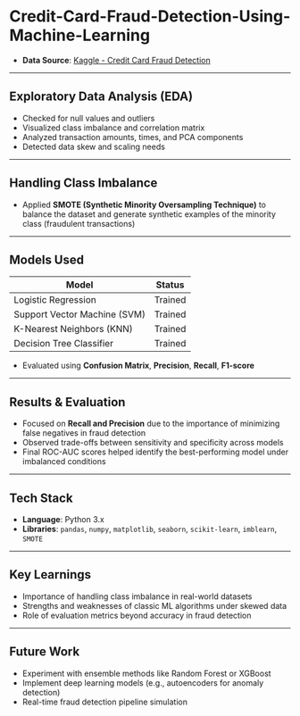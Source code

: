 # Credit-Card-Fraud-Detection-Using-Machine-Learning

- **Data Source**: [Kaggle - Credit Card Fraud Detection](https://www.kaggle.com/datasets/mlg-ulb/creditcardfraud)
---

##  Exploratory Data Analysis (EDA)

- Checked for null values and outliers
- Visualized class imbalance and correlation matrix
- Analyzed transaction amounts, times, and PCA components
- Detected data skew and scaling needs

---

##  Handling Class Imbalance

- Applied **SMOTE (Synthetic Minority Oversampling Technique)** to balance the dataset and generate synthetic examples of the minority class (fraudulent transactions)

---

##  Models Used

| Model                | Status     |
|---------------------|------------|
| Logistic Regression |  Trained |
| Support Vector Machine (SVM) |  Trained |
| K-Nearest Neighbors (KNN) |  Trained |
| Decision Tree Classifier |  Trained |

- Evaluated using **Confusion Matrix**, **Precision**, **Recall**, **F1-score**


---

##  Results & Evaluation

- Focused on **Recall and Precision** due to the importance of minimizing false negatives in fraud detection
- Observed trade-offs between sensitivity and specificity across models
- Final ROC-AUC scores helped identify the best-performing model under imbalanced conditions

---

##  Tech Stack

- **Language**: Python 3.x  
- **Libraries**: `pandas`, `numpy`, `matplotlib`, `seaborn`, `scikit-learn`, `imblearn`, `SMOTE`

---

##  Key Learnings

- Importance of handling class imbalance in real-world datasets
- Strengths and weaknesses of classic ML algorithms under skewed data
- Role of evaluation metrics beyond accuracy in fraud detection

---

##  Future Work

- Experiment with ensemble methods like Random Forest or XGBoost
- Implement deep learning models (e.g., autoencoders for anomaly detection)
- Real-time fraud detection pipeline simulation



